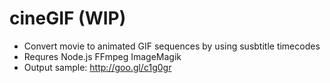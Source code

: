 # cineGIF (WIP)


- Convert movie to animated GIF sequences by using susbtitle timecodes
- Requres Node.js FFmpeg ImageMagik
- Output sample: http://goo.gl/c1g0gr
